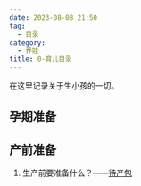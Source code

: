 ```yaml
---
date: 2023-08-08 21:50
tag:
  - 目录
category:
  - 养娃
title: 0-育儿目录
---
```


在这里记录关于生小孩的一切。

## 孕期准备

## 产前准备

1. 生产前要准备什么？——[待产包](*/life/待产包.md)

